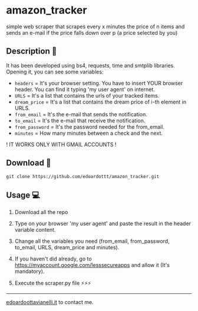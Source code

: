 # amazon_tracker

simple web scraper that scrapes every x minutes the price of n items and sends an e-mail if the price falls down over p (a price selected by you)

Description :mega:
------

It has been developed using bs4, requests, time and smtplib libraries. Opening it, you can see some variables:
  - `headers` = It's your browser setting. You have to insert YOUR browser header. You can find it typing 'my user agent' on internet.
  - `URLS` = It's a list that contains the urls of your tracked items.
  - `dream_price` = It's a list that contains the dream price of i-th element in URLS.
  - `from_email` = It's the e-mail that sends the notification.
  - `to_email` = It's the e-mail that receive the notification.
  - `from_password` = It's the password needed for the from_email.
  - `minutes` = How many minutes between a check and the next.
  
! IT WORKS ONLY WITH GMAIL ACCOUNTS !

Download :satellite:
------

```
git clone https://github.com/edoardottt/amazon_tracker.git
```

Usage :computer:
------

1) Download all the repo

2) Type on your browser 'my user agent' and paste the result in the header variable content.

3) Change all the variables you need (from_email, from_password, to_email, URLS, dream_price and minutes). 

4) If you haven't did already, go to https://myaccount.google.com/lesssecureapps and allow it (It's mandatory).

5) Execute the scraper.py file
:zap::zap::zap:

-------

[edoardoottavianelli.it](https://www.edoardoottavianelli.it) to contact me.
      
  
